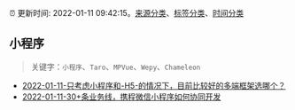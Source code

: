 :alarm_clock: 更新时间: 2022-01-11 09:42:15。[来源分类](../README.md)、[标签分类](../TAGS.md)、[时间分类](../TIMELINE.md)

## 小程序


> 关键字：`小程序`、`Taro`、`MPVue`、`Wepy`、`Chameleon`



- [2022-01-11-只考虑小程序和-H5-的情况下，目前比较好的多端框架选哪个？](https://www.v2ex.com/t/827597) 
- [2022-01-11-30+条业务线，携程微信小程序如何协同开发](https://toutiao.io/k/kh496og) 